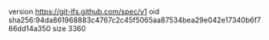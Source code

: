 version https://git-lfs.github.com/spec/v1
oid sha256:94da861968883c4767c2c45f5065aa87534bea29e042e17340b6f766dd14a350
size 3360
